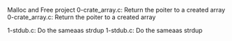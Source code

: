 Malloc and Free project
0-crate_array.c: Return the poiter to a created array
0-crate_array.c: Return the poiter to a created array

1-stdub.c: Do the sameaas strdup
1-stdub.c: Do the sameaas strdup

